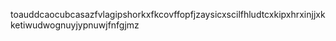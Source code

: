 toauddcaocubcasazfvlagipshorkxfkcovffopfjzaysicxscilfhludtcxkipxhrxinjjxkketiwudwognuyjypnuwjfnfgjmz